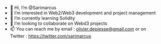- 👋 Hi, I’m @Sarimarcus
- 👀 I’m interested in Web2/Web3 development and project management
- 🌱 I’m currently learning Solidity
- 💞️ I’m looking to collaborate on Webd3 projects
- 📫 You can reach me by email : olivier.depiesse@gmail.com or on Twitter : https://twitter.com/sarimarcus 

<!---
Sarimarcus/Sarimarcus is a ✨ special ✨ repository because its `README.md` (this file) appears on your GitHub profile.
You can click the Preview link to take a look at your changes.
--->

